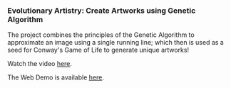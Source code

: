 ### Evolutionary Artistry: Create Artworks using Genetic Algorithm 

The project combines the principles of the Genetic Algorithm to approximate an image using a single running line; which then is used as a seed for Conway's Game of Life to generate unique artworks! 

Watch the video [here](https://www.youtube.com/watch?v=Fg6OHpA3eCE).

The Web Demo is available [here](https://evolutionary-artistry.streamlit.app/).
